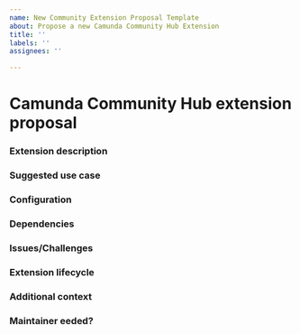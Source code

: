 ```yaml
---
name: New Community Extension Proposal Template
about: Propose a new Camunda Community Hub Extension
title: ''
labels: ''
assignees: ''

---
```


# Camunda Community Hub extension proposal

<!-- Use this template to propose a new extension in the Camunda Community Hub. Remember to add the kind/extension-proposal label in a new comment, its lifecycle label, and any other labels necessary to help others evaluate and contribute to your extension. -->

### Extension description
<!-- Add a description of your extension here. -->

### Suggested use case
<!-- Add a description of your extension's suggested use case/what it will most likely be used for on a daily basis here. -->

### Configuration
<!-- Add a description of how to configure your extension here. -->

### Dependencies
<!-- Add a description of your extension's required dependencies here. -->

### Issues/Challenges
<!-- Add a description of any issues/challenges that those using your extension might face here. If you don't feel there are any, you can write, 'None,' here. -->

### Extension lifecycle
<!-- Add a description of where your extension falls in the Camunda Community Hub extension lifecycle here. Don't forget to add the applicable lifecycle/ label in a new comment on this issue! Note that if your extension is brand new, the label to apply to it should always be proof-of-concept. -->

### Additional context
<!-- Add any additional context you feel is relevant to your proposal here. -->

### Maintainer eeded?
<!-- if you wish to be the maintainer for this extension, say, 'No,' here. If you're just making a suggestion for a new extension and *do not* want to maintain the extension, enter the text, 'This extension is actively seeking a maintainer' and add the lifecycle/needs-maintainer label to the issue in a new comment. -->